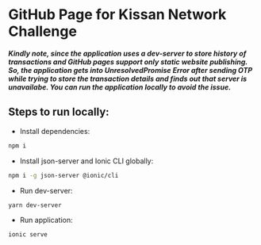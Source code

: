 # GitHub Page for Kissan Network Challenge
***Kindly note, since the application uses a dev-server to store history of transactions and GitHub pages support only static website publishing. So, the application gets into UnresolvedPromise Error after sending OTP while trying to store the transaction details and finds out that server is unavailabe. You can run the application locally to avoid the issue.***

## Steps to run locally:
* Install dependencies:
```bash
npm i
```

* Install json-server and Ionic CLI globally:
```bash
npm i -g json-server @ionic/cli
```

* Run dev-server:
```bash
yarn dev-server
```

* Run application:
```bash
ionic serve
```
